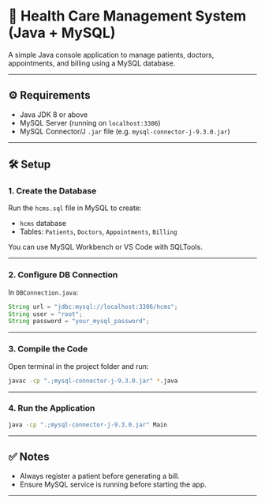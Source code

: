 # 🏥 Health Care Management System (Java + MySQL)

A simple Java console application to manage patients, doctors, appointments, and billing using a MySQL database.

---

## ⚙️ Requirements

- Java JDK 8 or above
- MySQL Server (running on `localhost:3306`)
- MySQL Connector/J `.jar` file (e.g. `mysql-connector-j-9.3.0.jar`)

---

## 🛠️ Setup

### 1. Create the Database

Run the `hcms.sql` file in MySQL to create:

- `hcms` database
- Tables: `Patients`, `Doctors`, `Appointments`, `Billing`

You can use MySQL Workbench or VS Code with SQLTools.

---

### 2. Configure DB Connection

In `DBConnection.java`:

```java
String url = "jdbc:mysql://localhost:3306/hcms";
String user = "root";
String password = "your_mysql_password";
```

---

### 3. Compile the Code

Open terminal in the project folder and run:

```bash
javac -cp ".;mysql-connector-j-9.3.0.jar" *.java
```

---

### 4. Run the Application

```bash
java -cp ".;mysql-connector-j-9.3.0.jar" Main
```

---

## ✅ Notes

- Always register a patient before generating a bill.
- Ensure MySQL service is running before starting the app.

---